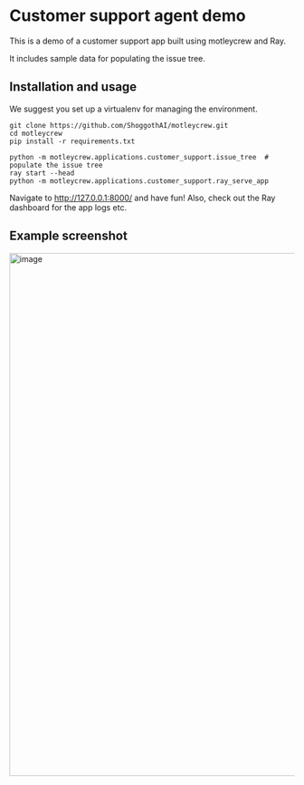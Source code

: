 # Customer support agent demo

This is a demo of a customer support app built using motleycrew and Ray.

It includes sample data for populating the issue tree.


## Installation and usage
We suggest you set up a virtualenv for managing the environment.

```
git clone https://github.com/ShoggothAI/motleycrew.git
cd motleycrew
pip install -r requirements.txt

python -m motleycrew.applications.customer_support.issue_tree  # populate the issue tree
ray start --head
python -m motleycrew.applications.customer_support.ray_serve_app
```

Navigate to http://127.0.0.1:8000/ and have fun!
Also, check out the Ray dashboard for the app logs etc.

## Example screenshot
<img width="923" alt="image" src="https://github.com/user-attachments/assets/f55be49d-0eb4-4cdd-ba2b-ee75f5468371">

